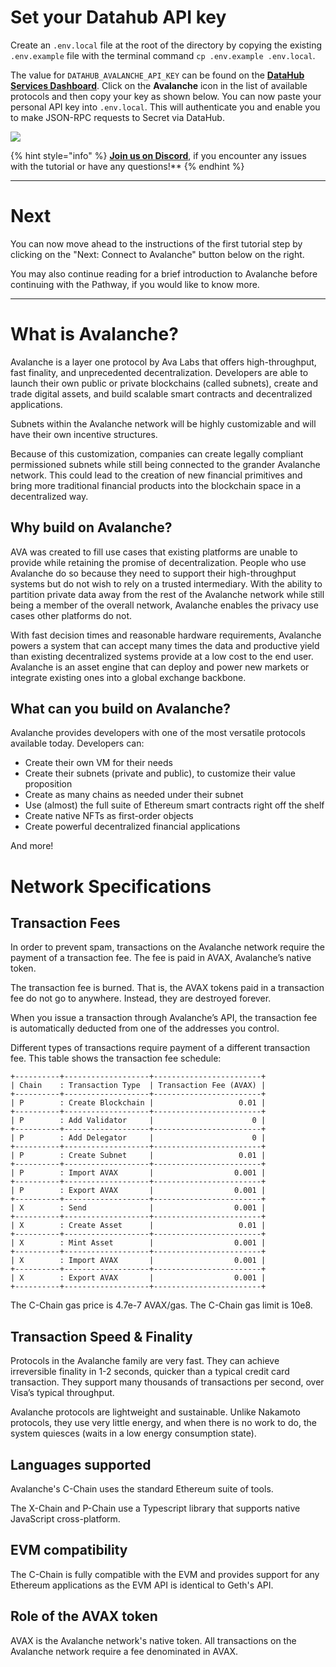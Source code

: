 # Set your Datahub API key

Create an `.env.local` file at the root of the directory by copying the existing `.env.example` file with the terminal command
`cp .env.example .env.local`.

The value for `DATAHUB_AVALANCHE_API_KEY` can be found on the [**DataHub Services Dashboard**](https://datahub.figment.io/services/secret). Click on the **Avalanche** icon in the list of available protocols and then copy your key as shown below. You can now paste your personal API key into `.env.local`. This will authenticate you and enable you to make JSON-RPC requests to Secret via DataHub.

![](../../../.gitbook/assets/pathways/avalanche/avalanche-setup.gif)

{% hint style="info" %}
[**Join us on Discord**](https://figment.io/devchat), if you encounter any issues with the tutorial or have any questions!**
{% endhint %}

---------------------------

# Next

You can now move ahead to the instructions of the first tutorial step by clicking on the "Next: Connect to Avalanche" button below on the right.

You may also continue reading for a brief introduction to Avalanche before continuing with the Pathway, if you would like to know more. 

---------------------------

# What is Avalanche?

Avalanche is a layer one protocol by Ava Labs that offers high-throughput, fast finality, and unprecedented decentralization. Developers are able to launch their own public or private blockchains (called subnets), create and trade digital assets, and build scalable smart contracts and decentralized applications.

Subnets within the Avalanche network will be highly customizable and will have their own incentive structures.

Because of this customization, companies can create legally compliant permissioned subnets while still being connected to the grander Avalanche network. This could lead to the creation of new financial primitives and bring more traditional financial products into the blockchain space in a decentralized way.

## Why build on Avalanche?

AVA was created to fill use cases that existing platforms are unable to provide while retaining the promise of decentralization. People who use Avalanche do so because they need to support their high-throughput systems but do not wish to rely on a trusted intermediary. With the ability to partition private data away from the rest of the Avalanche network while still being a member of the overall network, Avalanche enables the privacy use cases other platforms do not.

With fast decision times and reasonable hardware requirements, Avalanche powers a system that can accept many times the data and productive yield than existing decentralized systems provide at a low cost to the end user. Avalanche is an asset engine that can deploy and power new markets or integrate existing ones into a global exchange backbone.

## What can you build on Avalanche?

Avalanche provides developers with one of the most versatile protocols available today. Developers can:

* Create their own VM for their needs
* Create their subnets (private and public), to customize their value proposition 
* Create as many chains as needed under their subnet
* Use (almost) the full suite of Ethereum smart contracts right off the shelf 
* Create native NFTs as first-order objects
* Create powerful decentralized financial applications

And more!

# Network Specifications

## Transaction Fees

In order to prevent spam, transactions on the Avalanche network require the payment of a transaction fee. The fee is paid in AVAX, Avalanche’s native token.

The transaction fee is burned. That is, the AVAX tokens paid in a transaction fee do not go to anywhere. Instead, they are destroyed forever.

When you issue a transaction through Avalanche’s API, the transaction fee is automatically deducted from one of the addresses you control.

Different types of transactions require payment of a different transaction fee. This table shows the transaction fee schedule:

```text
+----------+-------------------+------------------------+
| Chain    : Transaction Type  | Transaction Fee (AVAX) |
+----------+-------------------+------------------------+
| P        : Create Blockchain |                   0.01 |
+----------+-------------------+------------------------+
| P        : Add Validator     |                      0 |
+----------+-------------------+------------------------+
| P        : Add Delegator     |                      0 |
+----------+-------------------+------------------------+
| P        : Create Subnet     |                   0.01 |
+----------+-------------------+------------------------+
| P        : Import AVAX       |                  0.001 |
+----------+-------------------+------------------------+
| P        : Export AVAX       |                  0.001 |
+----------+-------------------+------------------------+
| X        : Send              |                  0.001 |
+----------+-------------------+------------------------+
| X        : Create Asset      |                   0.01 |
+----------+-------------------+------------------------+
| X        : Mint Asset        |                  0.001 |
+----------+-------------------+------------------------+
| X        : Import AVAX       |                  0.001 |
+----------+-------------------+------------------------+
| X        : Export AVAX       |                  0.001 |
+----------+-------------------+------------------------+
```

The C-Chain gas price is 4.7e-7 AVAX/gas. The C-Chain gas limit is 10e8.

## Transaction Speed & Finality

Protocols in the Avalanche family are very fast. They can achieve irreversible finality in 1-2 seconds, quicker than a typical credit card transaction. They support many thousands of transactions per second, over Visa’s typical throughput.

Avalanche protocols are lightweight and sustainable. Unlike Nakamoto protocols, they use very little energy, and when there is no work to do, the system quiesces (waits in a low energy consumption state).

## Languages supported

Avalanche's C-Chain uses the standard Ethereum suite of tools.

The X-Chain and P-Chain use a Typescript library that supports native JavaScript cross-platform.

## EVM compatibility

The C-Chain is fully compatible with the EVM and provides support for any Ethereum applications as the EVM API is identical to Geth's API.

## Role of the AVAX token

AVAX is the Avalanche network's native token. All transactions on the Avalanche network require a fee denominated in AVAX.

